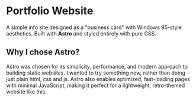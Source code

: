 # Portfolio Website

A simple info site designed as a "business card" with Windows 95-style aesthetics. Built with **Astro** and styled entirely with pure CSS.

## Why I chose Astro?

Astro was chosen for its simplicity, performance, and modern approach to building static websites. I wanted to try something now, rather than doing just plain html, css and js. Astro also enables optimized, fast-loading pages with minimal JavaScript, making it perfect for a lightweight, retro-themed website like this.

